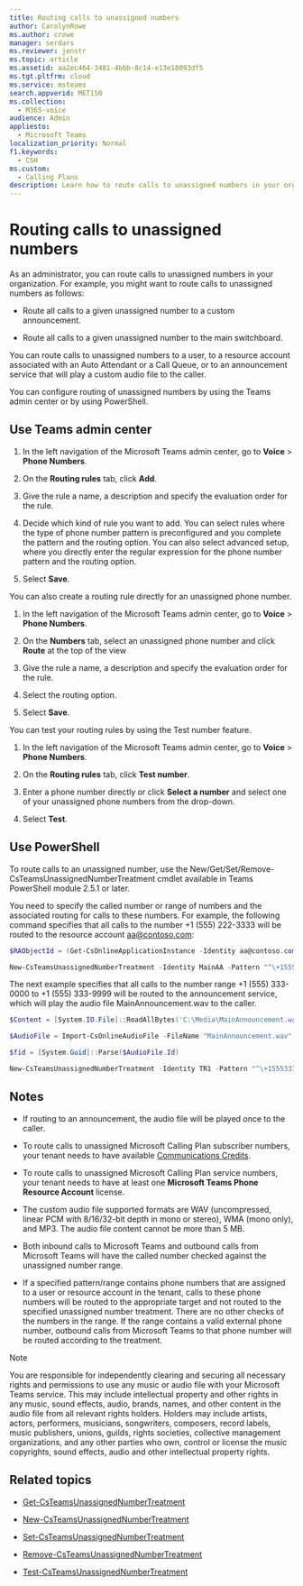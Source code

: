 ```yaml
---
title: Routing calls to unassigned numbers
author: CarolynRowe
ms.author: crowe
manager: serdars
ms.reviewer: jenstr
ms.topic: article
ms.assetid: aa2ec464-3481-4bbb-8c14-e13e18093df5
ms.tgt.pltfrm: cloud
ms.service: msteams
search.appverid: MET150
ms.collection: 
  - M365-voice
audience: Admin
appliesto: 
  - Microsoft Teams
localization_priority: Normal
f1.keywords: 
  - CSH
ms.custom: 
  - Calling Plans
description: Learn how to route calls to unassigned numbers in your organization.
---
```


# Routing calls to unassigned numbers

As an administrator, you can route calls to unassigned numbers in your organization. For example, you might want to route calls to unassigned numbers as follows: 

- Route all calls to a given unassigned number to a custom announcement.

- Route all calls to a given unassigned number to the main switchboard.

You can route calls to unassigned numbers to a user, to a resource account associated with an Auto Attendant or a Call Queue, or to an announcement service that will play a custom audio file to the caller.

You can configure routing of unassigned numbers by using the Teams admin center or by using PowerShell.

## Use Teams admin center

1. In the left navigation of the Microsoft Teams admin center, go to **Voice** > **Phone Numbers**.

2. On the **Routing rules** tab, click **Add**.

3. Give the rule a name, a description and specify the evaluation order for the rule.

4. Decide which kind of rule you want to add. You can select rules where the type of phone number pattern is preconfigured and you complete the pattern and the routing option. You can also select advanced setup, where you directly enter the regular expression for the phone number pattern and the routing option.

5. Select **Save**.

You can also create a routing rule directly for an unassigned phone number.

1. In the left navigation of the Microsoft Teams admin center, go to **Voice** > **Phone Numbers**.

2. On the **Numbers** tab, select an unassigned phone number and click **Route** at the top of the view

4. Give the rule a name, a description and specify the evaluation order for the rule.

4. Select the routing option.

5. Select **Save**.

You can test your routing rules by using the Test number feature.

1. In the left navigation of the Microsoft Teams admin center, go to **Voice** > **Phone Numbers**.

2. On the **Routing rules** tab, click **Test number**.

3. Enter a phone number directly or click **Select a number** and select one of your unassigned phone numbers from the drop-down.

4. Select **Test**.


## Use PowerShell

To route calls to an unassigned number, use the New/Get/Set/Remove-CsTeamsUnassignedNumberTreatment cmdlet available in Teams PowerShell module 2.5.1 or later.

You need to specify the called number or range of numbers and the associated routing for calls to these numbers. For example, the following command specifies that all calls to the number +1 (555) 222-3333 will be routed to the resource account aa@contoso.com:

``` PowerShell
$RAObjectId = (Get-CsOnlineApplicationInstance -Identity aa@contoso.com).ObjectId

New-CsTeamsUnassignedNumberTreatment -Identity MainAA -Pattern "^\+15552223333$" -TargetType ResourceAccount -Target $RAObjectId -TreatmentPriority 1
```

The next example specifies that all calls to the number range +1 (555) 333-0000 to +1 (555) 333-9999 will be routed to the announcement service, which will play the audio file MainAnnouncement.wav to the caller.

```PowerShell
$Content = [System.IO.File]::ReadAllBytes('C:\Media\MainAnnouncement.wav')

$AudioFile = Import-CsOnlineAudioFile -FileName "MainAnnouncement.wav" -Content $Content

$fid = [System.Guid]::Parse($AudioFile.Id)

New-CsTeamsUnassignedNumberTreatment -Identity TR1 -Pattern "^\+1555333\d{4}$" -TargetType Announcement -Target $fid.Guid -TreatmentPriority 2
```

## Notes

- If routing to an announcement, the audio file will be played once to the caller.

- To route calls to unassigned Microsoft Calling Plan subscriber numbers, your tenant needs to have available [Communications Credits](what-are-communications-credits.md).

- To route calls to unassigned Microsoft Calling Plan service numbers, your tenant needs to have at least one **Microsoft Teams Phone Resource Account** license.

- The custom audio file supported formats are WAV (uncompressed, linear PCM with 8/16/32-bit depth in mono or stereo), WMA (mono only), and MP3. The audio file content cannot be more than 5 MB.

- Both inbound calls to Microsoft Teams and outbound calls from Microsoft Teams will have the called number checked against the unassigned number range.

- If a specified pattern/range contains phone numbers that are assigned to a user or resource account in the tenant, calls to these phone numbers will be routed to 
the appropriate target and not routed to the specified unassigned number treatment. There are no other checks of the numbers in the range. If the range contains
a valid external phone number, outbound calls from Microsoft Teams to that phone number will be routed according to the treatment.

> [!NOTE]
> You are responsible for independently clearing and securing all necessary rights and permissions to use any music or audio file with your Microsoft Teams service. This may include intellectual property and other rights in any music, sound effects, audio, brands, names, and other content in the audio file from all relevant rights holders. Holders may include artists, actors, performers, musicians, songwriters, composers, record labels, music publishers, unions, guilds, rights societies, collective management organizations, and any other parties who own, control or license the music copyrights, sound effects, audio and other intellectual property rights.

## Related topics

- [Get-CsTeamsUnassignedNumberTreatment](/powershell/module/teams/get-csteamsunassignednumbertreatment)

- [New-CsTeamsUnassignedNumberTreatment](/powershell/module/teams/new-csteamsunassignednumbertreatment)

- [Set-CsTeamsUnassignedNumberTreatment](/powershell/module/teams/set-csteamsunassignednumbertreatment)

- [Remove-CsTeamsUnassignedNumberTreatment](/powershell/module/teams/remove-csteamsunassignednumbertreatment)

- [Test-CsTeamsUnassignedNumberTreatment](/powershell/module/teams/test-csteamsunassignednumbertreatment)

